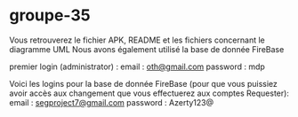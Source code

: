 # groupe-35

Vous retrouverez le fichier APK, README et les fichiers concernant le diagramme UML
Nous avons également utilisé la base de donnée FireBase


premier login (administrator) :
    email : oth@gmail.com
    password : mdp



Voici les logins pour la base de donnée FireBase (pour que vous puissiez avoir accès aux changement que vous effectuerez aux comptes Requester): 
    email : segproject7@gmail.com
    password : Azerty123@







